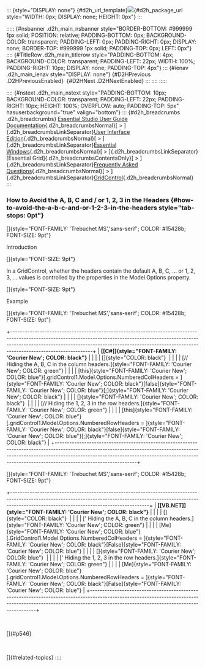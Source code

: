 ::: {style="DISPLAY: none"}
[](ms-xhelp:///?Id=d2h_url_template){#d2h_url_template}![](!package_url!){#d2h_package_url style="WIDTH: 0px; DISPLAY: none; HEIGHT: 0px"}
:::

::::: {#nsbanner .d2h_main_nsbanner style="BORDER-BOTTOM: #999999 1px solid; POSITION: relative; PADDING-BOTTOM: 0px; BACKGROUND-COLOR: transparent; PADDING-LEFT: 0px; PADDING-RIGHT: 0px; DISPLAY: none; BORDER-TOP: #999999 1px solid; PADDING-TOP: 0px; LEFT: 0px"}
:::: {#TitleRow .d2h_main_titlerow style="PADDING-BOTTOM: 4px; BACKGROUND-COLOR: transparent; PADDING-LEFT: 22px; WIDTH: 100%; PADDING-RIGHT: 10px; DISPLAY: none; PADDING-TOP: 4px"}
::: {#ienav .d2h_main_ienav style="DISPLAY: none"}
[](ms-xhelp:///?Id=ab1db42f-4d9d-4c0e-a078-5c4c16fffbcb){#D2HPrevious .D2HPreviousEnabled}  [](ms-xhelp:///?Id=7785f84e-3369-4a36-b518-8ea0da37e152){#D2HNext .D2HNextEnabled}
:::
::::
:::::

:::: {#nstext .d2h_main_nstext style="PADDING-BOTTOM: 10px; BACKGROUND-COLOR: transparent; PADDING-LEFT: 22px; PADDING-RIGHT: 10px; HEIGHT: 100%; OVERFLOW: auto; PADDING-TOP: 5px" hasuserbackground="true" valign="bottom"}
::: {#d2h_breadcrumbs .d2h_breadcrumbs}
[Essential Studio User Guide Documentation](ms-xhelp:///?Id=12457748-09e3-4d74-a240-8e049cedf030){.d2h_breadcrumbsNormal}[ \> ]{.d2h_breadcrumbsLinkSeparator}[User Interface Edition](ms-xhelp:///?Id=c29296b7-531c-413b-a0ec-488ca1f7f669){.d2h_breadcrumbsNormal}[ \> ]{.d2h_breadcrumbsLinkSeparator}[Essential Windows](ms-xhelp:///?Id=e60759d8-47a4-4570-9d7a-16a68d63f2ea){.d2h_breadcrumbsNormal}[ \> ]{.d2h_breadcrumbsLinkSeparator}[Essential Grid]{.d2h_breadcrumbsContentsOnly}[ \> ]{.d2h_breadcrumbsLinkSeparator}[Frequently Asked Questions](ms-xhelp:///?Id=28ff22ed-2523-4bf9-8f6c-4d94f7bcabcc){.d2h_breadcrumbsNormal}[ \> ]{.d2h_breadcrumbsLinkSeparator}[GridControl](ms-xhelp:///?Id=89bf6d1f-a0f2-4d1f-add6-545cce1c52f0){.d2h_breadcrumbsNormal}
:::

### How to Avoid the A, B, C and / or 1, 2, 3 in the Headers {#how-to-avoid-the-a-b-c-and-or-1-2-3-in-the-headers style="tab-stops: 0pt"}

[]{style="FONT-FAMILY: 'Trebuchet MS','sans-serif'; COLOR: #15428b; FONT-SIZE: 9pt"} 

Introduction

[]{style="FONT-SIZE: 9pt"} 

In a GridControl, whether the headers contain the default A, B, C, \... or 1, 2, 3, \... values is controlled by the properties in the Model.Options property.

[]{style="FONT-SIZE: 9pt"} 

Example

[]{style="FONT-FAMILY: 'Trebuchet MS','sans-serif'; COLOR: #15428b; FONT-SIZE: 9pt"} 

+---------------------------------------------------------------------------------------------------------------------------------------------------------------------------------------------------------------------------------------------------------------------------+
| **[\[C#\]]{style="FONT-FAMILY: 'Courier New'; COLOR: black"}**                                                                                                                                                                                                            |
|                                                                                                                                                                                                                                                                           |
| []{style="COLOR: black"}                                                                                                                                                                                                                                                  |
|                                                                                                                                                                                                                                                                           |
| [// Hiding the A, B, C in the column headers.]{style="FONT-FAMILY: 'Courier New'; COLOR: green"}                                                                                                                                                                          |
|                                                                                                                                                                                                                                                                           |
| [this]{style="FONT-FAMILY: 'Courier New'; COLOR: blue"}[.gridControl1.Model.Options.NumberedColHeaders = ]{style="FONT-FAMILY: 'Courier New'; COLOR: black"}[false]{style="FONT-FAMILY: 'Courier New'; COLOR: blue"}[;]{style="FONT-FAMILY: 'Courier New'; COLOR: black"} |
|                                                                                                                                                                                                                                                                           |
| []{style="FONT-FAMILY: 'Courier New'; COLOR: black"}                                                                                                                                                                                                                      |
|                                                                                                                                                                                                                                                                           |
| [// Hiding the 1, 2, 3 in the row headers.]{style="FONT-FAMILY: 'Courier New'; COLOR: green"}                                                                                                                                                                             |
|                                                                                                                                                                                                                                                                           |
| [this]{style="FONT-FAMILY: 'Courier New'; COLOR: blue"}[.gridControl1.Model.Options.NumberedRowHeaders = ]{style="FONT-FAMILY: 'Courier New'; COLOR: black"}[false]{style="FONT-FAMILY: 'Courier New'; COLOR: blue"}[;]{style="FONT-FAMILY: 'Courier New'; COLOR: black"} |
+---------------------------------------------------------------------------------------------------------------------------------------------------------------------------------------------------------------------------------------------------------------------------+

[]{style="FONT-FAMILY: 'Trebuchet MS','sans-serif'; COLOR: #15428b; FONT-SIZE: 9pt"} 

+--------------------------------------------------------------------------------------------------------------------------------------------------------------------------------------------------------------------+
| **[\[VB.NET\]]{style="FONT-FAMILY: 'Courier New'; COLOR: black"}**                                                                                                                                                 |
|                                                                                                                                                                                                                    |
| []{style="COLOR: black"}                                                                                                                                                                                           |
|                                                                                                                                                                                                                    |
| [\' Hiding the A, B, C in the column headers.]{style="FONT-FAMILY: 'Courier New'; COLOR: green"}                                                                                                                   |
|                                                                                                                                                                                                                    |
| [Me]{style="FONT-FAMILY: 'Courier New'; COLOR: blue"}[.GridControl1.Model.Options.NumberedColHeaders = ]{style="FONT-FAMILY: 'Courier New'; COLOR: black"}[False]{style="FONT-FAMILY: 'Courier New'; COLOR: blue"} |
|                                                                                                                                                                                                                    |
| []{style="FONT-FAMILY: 'Courier New'; COLOR: blue"}                                                                                                                                                                |
|                                                                                                                                                                                                                    |
| [\' Hiding the 1, 2, 3 in the row headers.]{style="FONT-FAMILY: 'Courier New'; COLOR: green"}                                                                                                                      |
|                                                                                                                                                                                                                    |
| [Me]{style="FONT-FAMILY: 'Courier New'; COLOR: blue"}[.gridControl1.Model.Options.NumberedRowHeaders = ]{style="FONT-FAMILY: 'Courier New'; COLOR: black"}[False]{style="FONT-FAMILY: 'Courier New'; COLOR: blue"} |
+--------------------------------------------------------------------------------------------------------------------------------------------------------------------------------------------------------------------+

 

[]{#p546} 

 

[]{#related-topics}
::::
